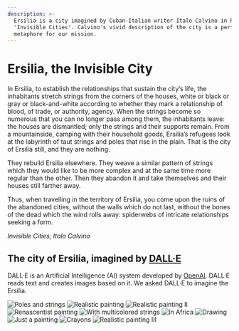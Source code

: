 ```yaml
---
description: >-
  Ersilia is a city imagined by Cuban-Italian writer Italo Calvino in his book
  'Invisible Cities'. Calvino's vivid description of the city is a perfect
  metaphore for our mission.
---
```


# Ersilia, the Invisible City

In Ersilia, to establish the relationships that sustain the city’s life, the inhabitants stretch strings from the corners of the houses, white or black or gray or black-and-white according to whether they mark a relationship of blood, of trade, or authority, agency. When the strings become so numerous that you can no longer pass among them, the inhabitants leave: the houses are dismantled; only the strings and their supports remain. From a mountainside, camping with their household goods, Ersilia’s refugees look at the labyrinth of taut strings and poles that rise in the plain. That is the city of Ersilia still, and they are nothing.

They rebuild Ersilia elsewhere. They weave a similar pattern of strings which they would like to be more complex and at the same time more regular than the other. Then they abandon it and take themselves and their houses still farther away.

Thus, when travelling in the territory of Ersilia, you come upon the ruins of the abandoned cities, without the walls which do not last, without the bones of the dead which the wind rolls away: spiderwebs of intricate relationships seeking a form.

_Invisible Cities, Italo Calvino_

## The city of Ersilia, imagined by [DALL·E](https://openai.com/dall-e-2/)​ <a href="#the-city-of-ersilia-imagined-by-dall-e" id="the-city-of-ersilia-imagined-by-dall-e"></a>

DALL·E is an Artificial Intelligence (AI) system developed by [OpenAI](https://openai.com/). DALL·E reads text and creates images based on it. We asked DALL·E to imagine the Ersilia.

![Poles and strings](<../.gitbook/assets/DALL·E 2022-07-15 03.54.03 - A renascentist painting of a city full of poles and strings, many strings.png>) ![Realistic painting](<../.gitbook/assets/DALL·E 2022-07-15 04.03.06 - A beautiful city having a network of strings from house to house, realistic painting.png>) ![Realistic painting II](<../.gitbook/assets/DALL·E 2022-07-15 04.03.01 - A beautiful city having a network of strings from house to house, realistic painting.png>) ![Renascentist painting](<../.gitbook/assets/DALL·E 2022-07-15 03.54.15 - A renascentist painting of a city full of poles and strings, many strings.png>) ![With multicolored strings](<../.gitbook/assets/DALL·E 2022-07-15 03.55.39 - A photorealistic view of a city that is a network of strings of multiple colors (1).png>) ![In Africa](<../.gitbook/assets/DALL·E 2022-07-15 03.57.02 - An realistic painting of a city in africa with a network of many strings and many inhabitants.png>) ![Drawing](<../.gitbook/assets/DALL·E 2022-07-15 03.58.16 - A city in Africa with a network of strings drawing.png>) ![Just a painting](<../.gitbook/assets/DALL·E 2022-07-15 03.59.24 - Painting of a city with strings from door to door..png>) ![Crayons](<../.gitbook/assets/DALL·E 2022-07-15 04.00.17 - A city imagined by italo calvino having a network of strings from house to house crayon painting.png>) ![Realistic painting III](<../.gitbook/assets/DALL·E 2022-07-15 04.02.48 - A beautiful city having a network of strings from house to house, realistic painting.png>)
